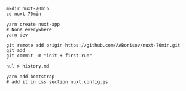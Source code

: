 ```shell script
mkdir nuxt-70min
cd nuxt-70min

yarn create nuxt-app
# None everywhere
yarn dev
```

```shell script
git remote add origin https://github.com/AABorisov/nuxt-70min.git
git add .
git commit -m "init + first run"

nul > history.md
```

```shell script
yarn add bootstrap
# add it in css section nuxt.config.js
```

```shell script

```
